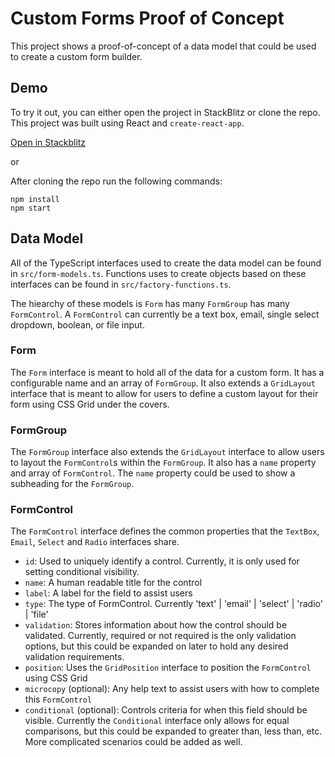 # Custom Forms Proof of Concept

This project shows a proof-of-concept of a data model that could be used to create a custom form builder.

## Demo

To try it out, you can either open the project in StackBlitz or clone the repo. This project was built using
React and `create-react-app`.

[Open in Stackblitz](https://stackblitz.com/github/joerter/custom-forms-poc)

or

After cloning the repo run the following commands:

```
npm install
npm start
```

## Data Model

All of the TypeScript interfaces used to create the data model can be found in `src/form-models.ts`. Functions uses to create objects based on these interfaces can be found in `src/factory-functions.ts`.

The hiearchy of these models is `Form` has many `FormGroup` has many `FormControl`. A `FormControl` can currently be a text box, email, single select dropdown, boolean, or file input.

### Form

The `Form` interface is meant to hold all of the data for a custom form. It has a configurable name and an array of `FormGroup`. It also extends a `GridLayout` interface that is meant to allow for users to define a custom layout for their form using CSS Grid under the covers.

### FormGroup

The `FormGroup` interface also extends the `GridLayout` interface to allow users to layout the `FormControl`s within the `FormGroup`. It also has a `name` property and array of `FormControl`. The `name` property could be used to show a subheading for the `FormGroup`.

### FormControl

The `FormControl` interface defines the common properties that the `TextBox`, `Email`, `Select` and `Radio` interfaces share.

- `id`: Used to uniquely identify a control. Currently, it is only used for setting conditional visibility.
- `name`: A human readable title for the control
- `label`: A label for the field to assist users
- `type`: The type of FormControl. Currently 'text' | 'email' | 'select' | 'radio' | 'file'
- `validation`: Stores information about how the control should be validated. Currently, required or not required is the only validation options, but this could be expanded on later to hold any desired validation requirements.
- `position`: Uses the `GridPosition` interface to position the `FormControl` using CSS Grid
- `microcopy` (optional): Any help text to assist users with how to complete this `FormControl`
- `conditional` (optional): Controls criteria for when this field should be visible. Currently the `Conditional` interface only allows for equal comparisons, but this could be expanded to greater than, less than, etc. More complicated scenarios could be added as well.
